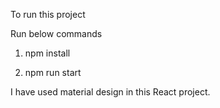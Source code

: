 To run this project

Run below commands
1) npm install

2) npm run start

I have used material design in this React project.